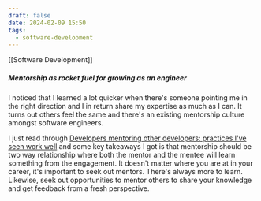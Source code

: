 ```yaml
---
draft: false
date: 2024-02-09 15:50
tags:
  - software-development
---
```

[[Software Development]]
##### Mentorship as rocket fuel for growing as an engineer 
I noticed that I learned a lot quicker when there's someone pointing me in the right direction and I in return share my expertise as much as I can. It turns out others feel the same and there's an existing mentorship culture amongst software engineers. 

I just read through [Developers mentoring other developers: practices I've seen work well](https://blog.pragmaticengineer.com/developers-mentoring-other-developers/) and some key takeaways I got is that mentorship should be two way relationship where both the mentor and the mentee will learn something from the engagement. It doesn't matter where you are at in your career, it's important to seek out mentors. There's always more to learn. Likewise, seek out opportunities to mentor others to share your knowledge and get feedback from a fresh perspective.




